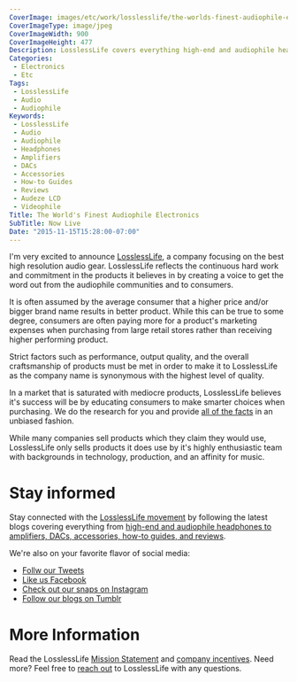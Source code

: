 ```yaml
---
CoverImage: images/etc/work/losslesslife/the-worlds-finest-audiophile-electronics-900x477.jpg
CoverImageType: image/jpeg
CoverImageWidth: 900
CoverImageHeight: 477
Description: LosslessLife covers everything high-end and audiophile headphones. Headphones and headphone amps, accessories, how-to guides, and reviews.
Categories:
 - Electronics
 - Etc
Tags:
 - LosslessLife
 - Audio
 - Audiophile
Keywords:
 - LosslessLife
 - Audio
 - Audiophile
 - Headphones
 - Amplifiers
 - DACs
 - Accessories
 - How-to Guides
 - Reviews
 - Audeze LCD
 - Videophile
Title: The World's Finest Audiophile Electronics
SubTitle: Now Live
Date: "2015-11-15T15:28:00-07:00"
---
```


[1]: https://www.losslesslife.com/ "The world's finest Audiophile Electronics. Headphones, DACs, Amplifiers, reviews, and more."
[2]: https://pages.losslesslife.com/ "Covering everything from high-end and audiophile headphones. Headphones and headphone amplifiers, accessories, how-to guides, and reviews."
[3]: https://twitter.com/losslesslife "Follow the audiophile gurus on Twitter @ LosslessLife"
[4]: https://www.facebook.com/LosslessLife "Follow the audiophile gurus on Facebook @ LosslessLife"
[5]: https://instagram.com/losslesslife/ "Follow the audiophile gurus on Instagram @ LosslessLife"
[6]: https://losslesslife.tumblr.com/ "Follow the audiophile gurus on Tumblr @ LosslessLife"
[7]: https://pages.losslesslife.com/service/mission-statement/ "An audiophile mission statement"
[8]: https://pages.losslesslife.com/service/about-losslesslife/ "LosslessLife company information"
[9]: https://pages.losslesslife.com/service/customer-service/ "We love chatting."

I'm very excited to announce [LosslessLife][1], a company focusing on the best
high resolution audio gear. LosslessLife reflects the continuous hard work
and commitment in the products it believes in by creating a voice to get the
word out from the audiophile communities and to consumers.

It is often assumed by the average consumer that a higher price and/or bigger
brand name results in better product. While this can be true to some degree,
consumers are often paying more for a product's marketing expenses when
purchasing from large retail stores rather than receiving higher performing
product.

Strict factors such as performance, output quality, and the overall
craftsmanship of products must be met in order to make it to LosslessLife as the
company name is synonymous with the highest level of quality.

In a market that is saturated with mediocre products, LosslessLife believes it's
success will be by educating consumers to make smarter choices when purchasing.
We do the research for you and provide [all of the facts][2] in an unbiased
fashion.

While many companies sell products which they claim they would use, LosslessLife
only sells products it does use by it's highly enthusiastic team with
backgrounds in technology, production, and an affinity for music.

<!--more-->


# Stay informed

Stay connected with the [LosslessLife movement][1] by following the latest blogs
covering everything from [high-end and audiophile headphones to amplifiers, DACs,
accessories, how-to guides, and reviews][2].

We're also on your favorite flavor of social media:

- [Follw our Tweets][3]
- [Like us Facebook][4]
- [Check out our snaps on Instagram][5]
- [Follow our blogs on Tumblr][6]


# More Information

Read the LosslessLife [Mission Statement][7] and [company incentives][8]. Need
more? Feel free to [reach out][9] to LosslessLife with any questions.
